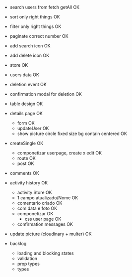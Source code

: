 - search users from fetch getAll OK
- sort only right things OK
- filter only right things OK
- paginate correct number OK
- add search icon OK
- add delete icon OK
- store OK
- users data OK
- deletion event OK
- confirmation modal for deletion OK
- table design OK
- details page OK
  - form OK
  - updateUser OK
  - show picture circle fixed size bg contain centered OK
- createSingle OK
  - componetizar userpage, create x edit OK
  - route OK
  - post OK
- comments OK
- activity history  OK
  - activity Store OK
  - 1 campo atualizado/Nome  OK
  - comentario criado  OK
  - com data e foto  OK
  - componetizar OK
    - css user page OK
  - confirmation messages OK
- update picture (cloudinary + multer) OK


- backlog
  - loading and blocking states
  - validation
  - prop types
  - types
